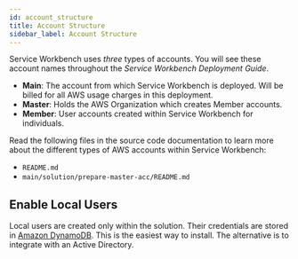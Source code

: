 ```yaml
---
id: account_structure
title: Account Structure
sidebar_label: Account Structure
---
```


Service Workbench uses _three_ types of accounts. You will see these account names throughout the _Service Workbench Deployment Guide_. 
- **Main**: The account from which Service Workbench is deployed. Will be billed for all AWS usage charges in this deployment.
- **Master**: Holds the AWS Organization which creates Member accounts.
- **Member**: User accounts created within Service Workbench for individuals.

Read the following files in the source code documentation to learn more about the different types of AWS accounts within Service Workbench: 

- `README.md`
- `main/solution/prepare-master-acc/README.md`

## Enable Local Users

Local users are created only within the solution. Their credentials are stored in [Amazon DynamoDB](https://aws.amazon.com/dynamodb/?nc2=type_a). This is the easiest way to install. The alternative is to integrate with an Active Directory.

